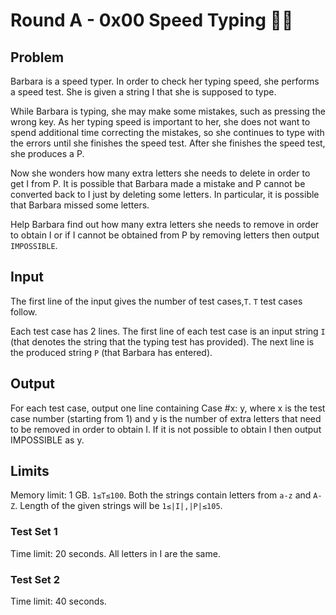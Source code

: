 # Round A - 0x00 Speed Typing :woman_technologist:

## Problem
Barbara is a speed typer. In order to check her typing speed, she performs a speed test. She is given a string I that she is supposed to type.

While Barbara is typing, she may make some mistakes, such as pressing the wrong key. As her typing speed is important to her, she does not want to spend additional time correcting the mistakes, so she continues to type with the errors until she finishes the speed test. After she finishes the speed test, she produces a P.

Now she wonders how many extra letters she needs to delete in order to get I from P. It is possible that Barbara made a mistake and P cannot be converted back to I just by deleting some letters. In particular, it is possible that Barbara missed some letters.

Help Barbara find out how many extra letters she needs to remove in order to obtain I or if I cannot be obtained from P by removing letters then output `IMPOSSIBLE`.

## Input
The first line of the input gives the number of test cases,`T`. `T` test cases follow.

Each test case has 2 lines. The first line of each test case is an input string `I` (that denotes the string that the typing test has provided). The next line is the produced string `P` (that Barbara has entered).

## Output
For each test case, output one line containing Case #x: y, where x is the test case number (starting from 1) and y is the number of extra letters that need to be removed in order to obtain I. If it is not possible to obtain I then output IMPOSSIBLE as y.

## Limits
Memory limit: 1 GB.
`1≤T≤100`.
Both the strings contain letters from `a-z` and `A-Z`.
Length of the given strings will be `1≤|I|,|P|≤105`.

### Test Set 1
Time limit: 20 seconds.
All letters in I are the same.

### Test Set 2
Time limit: 40 seconds.

